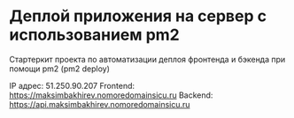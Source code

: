 # Деплой приложения на сервер с использованием pm2

Стартеркит проекта по автоматизации деплоя фронтенда и бэкенда при помощи pm2 (pm2 deploy)

IP адрес: 51.250.90.207
Frontend: https://maksimbakhirev.nomoredomainsicu.ru
Backend: https://api.maksimbakhirev.nomoredomainsicu.ru
